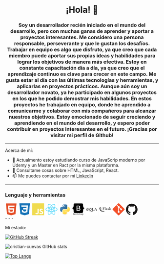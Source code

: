 <div id="header" align="center">
    <img src="https://media.giphy.com/media/i4MAH84pqe2m2aVojc/giphy.gif" alt="" width="200">
    <h1 align="center">¡Hola! 👋</h1>
    <h3 align="center"> Soy un desarrollador recién iniciado en el mundo del desarrollo, pero con muchas ganas de
        aprender y aportar a proyectos interesantes. Me considero una persona responsable, perseverante y que le gustan
        los desafíos. Trabajar en equipo es algo que disfruto, ya que creo que cada miembro puede aportar sus propias
        ideas y habilidades para lograr los objetivos de manera más efectiva.
        Estoy en constante capacitación día a día, ya que creo que el aprendizaje continuo es clave para crecer en este
        campo. Me gusta estar al día con las últimas tecnologías y herramientas, y aplicarlas en proyectos prácticos.
        Aunque aún soy un desarrollador novato, ya he participado en algunos proyectos en los que he podido demostrar
        mis habilidades. En estos proyectos he trabajado en equipo, donde he aprendido a comunicarme y colaborar con mis
        compañeros para alcanzar nuestros objetivos.
        Estoy emocionado de seguir creciendo y aprendiendo en el mundo del desarrollo, y espero poder contribuir en
        proyectos interesantes en el futuro. ¡Gracias por visitar mi perfil de Github!
    </h3>
</div>


- - -

Acerca de mí:

- 🌱 Actualmento estoy estudiando curso de JavaScrip moderno por Udemy y un Master en Ract por la misma plataforma.
- 💬 Consultame cosas sobre HTML, JavaScript, React.
- 📫 Me puedes contactar por mi [Linkedin](https://www.linkedin.com/in/cristian-cuevas-garcias-085430252)

- - -
<div align="left">
    <h3>Lenguaje y herramientas</h3>
</div>
<div style="display: flex;">
    <img src="https://github.com/devicons/devicon/blob/master/icons/html5/html5-plain.svg" title="HTML5" alt="HTML"
        width="40" height="40">&nbsp;
    <img src="https://github.com/devicons/devicon/blob/master/icons/css3/css3-plain.svg" title="css3" alt="css3"
        width="40" height="40">&nbsp;
    <img src="https://github.com/devicons/devicon/blob/master/icons/javascript/javascript-plain.svg" title="javascript"
        alt="javascript" width="40" height="40">&nbsp;
    <img src="https://github.com/devicons/devicon/blob/master/icons/react/react-original.svg" title="react" alt="react"
        width="40" height="40">&nbsp;
    <img src="https://github.com/devicons/devicon/blob/master/icons/python/python-original.svg" title="python"
        alt="python" width="40" height="40">&nbsp;
    <img src="https://github.com/devicons/devicon/blob/master/icons/bootstrap/bootstrap-plain-wordmark.svg"
        title="bootstrap" alt="bootstrap" width="40" height="40">&nbsp;
    <img src="https://github.com/devicons/devicon/blob/master/icons/sqlalchemy/sqlalchemy-plain.svg" title="sqlalchemy"
        alt="sqlalchemy" width="40" height="40">&nbsp;
    <img src="https://github.com/devicons/devicon/blob/master/icons/flask/flask-original-wordmark.svg" title="flask"
        alt="flask" width="40" height="40">&nbsp;
    <img src="https://github.com/devicons/devicon/blob/master/icons/git/git-plain.svg" title="git" alt="git" width="40"
        height="40">&nbsp;
    <img src="https://github.com/devicons/devicon/blob/master/icons/github/github-original.svg" title="github"
        alt="github" width="40" height="40">&nbsp;
</div>
- - -

Mi estado:

[![GitHub Streak](https://streak-stats.demolab.com?user=cristian-cuevas&theme=javascript-dark&hide_border=true&locale=es&date_format=n%2Fj%5B%2FY%5D)](https://git.io/streak-stats)

![cristian-cuevas GitHub stats](https://github-readme-stats.vercel.app/api?username=cristian-cuevas&show_icons=true&theme=radical)

[![Top Langs](https://github-readme-stats.vercel.app/api/top-langs/?username=cristian-cuevas&layout=compact)](https://github.com/anuraghazra/github-readme-stats)

